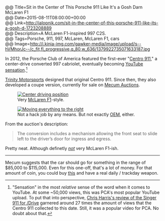 @@ Title=Sit in the Center of This Porsche 911 Like It's a Gosh Darn McLaren F1  
@@ Date=2015-08-11T08:00:00+00:00  
@@ Link=http://jalopnik.com/sit-in-the-center-of-this-porsche-911-like-its-a-gosh-d-1723208889  
@@ Description=A McLaren F1-inspired 997 C2S.   
@@ Tags=Porsche, 911, 997, McLaren, McLaren F1, cars  
@@ Image=http://i.kinja-img.com/gawker-media/image/upload/s--hVMhorJc--/c_fit,fl_progressive,q_80,w_636/1379922735071633187.jpg  

In 2012, the Porsche Club of America featured the first-ever "[Centro 911](http://www.wired.com/2012/11/porsche-center-wheel/)," a center-drive converted 997 cabriolet, eventually becoming [YouTube sensation](https://www.youtube.com/watch?v=dv3twuUI5es).[^sen] 

[Trinity Motorsports](https://www.facebook.com/media/set/?set=a.504606459563617.117761.156019671088966&type=3) designed that original Centro 911. Since then, they also developed a coupe version, currently for sale on [Mecum Auctions](https://www.mecum.com/lot-detail/CA0815-219883/0/2008-Porsche-911S/6-Speed/).

<figure>
	<a class="nohover" href="https://d2vuc6owleku2s.cloudfront.net/auctions/ca0815/ca0815-219883/images/ca0815-219883_4.jpg">
		<img src="https://d2vuc6owleku2s.cloudfront.net/auctions/ca0815/ca0815-219883/images/ca0815-219883_4.jpg" alt="Center driving position" />
	</a>
	<figcaption>Very <a href="https://en.wikipedia.org/wiki/McLaren_F1">McLaren F1</a>-style.</figcaption>
</figure>

<figure>
	<a class="nohover" href="https://d2vuc6owleku2s.cloudfront.net/auctions/ca0815/ca0815-219883/images/ca0815-219883_5.jpg">
		<img src="https://d2vuc6owleku2s.cloudfront.net/auctions/ca0815/ca0815-219883/images/ca0815-219883_5.jpg" alt="Moving everything to the right" />
	</a>
	<figcaption>Not a hack job by any means. But not exactly <a href="http://www.urbandictionary.com/define.php?term=oem&defid=1905259">OEM</a>, either.</figcaption>
</figure>

From the auction's description:
>The conversion includes a mechanism allowing the front seat to slide left to the driver’s door for ingress and egress.

Pretty neat. Although definetly *[not](https://www.youtube.com/watch?v=2kLlmxUAB5A&feature=youtu.be&t=3m46s)* very McLaren F1-ish.

<hr class="small">

Mecum suggests that the car should go for something in the range of $85,000 to $115,000. Even for this one-off, that's a lot of money. For that amount of coin, you could buy [this](http://www.ebay.com/itm/Porsche-911-GT3-/281765598158?forcerrptr=true&hash=item419a89d3ce&item=281765598158) and have a real daily / trackday weapon.

[^sen]: "Sensation" in the most *relative* sense of the word when it comes to YouTube. At some ~50,000 views, this was PCA's most popular YouTube upload. To put that into perspective, [Chris Harris's review of the Singer 911 for /Drive](https://www.youtube.com/watch?v=fJQ4hQSusjE) garnered around 27 times the amount of views that the Centro 911 collected to this date. Still, it was a popular video for PCA. No doubt about that.